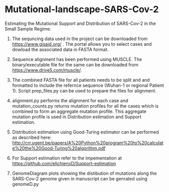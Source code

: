 # Mutational-landscape-SARS-Cov-2
Estimating the Mutational Support and Distribution of SARS-Cov-2 in the Small Sample Regime.

1. The sequncing data used in the project can be downloaded from https://www.gisaid.org/ . The portal allows you to select cases and dowload the associated data in FASTA format. 

2. Sequence alignment has been performed using MUSCLE. The binary/executable file for the same can be downloaded from https://www.drive5.com/muscle/.

3. The combined FASTA file for all patients needs to be split and and formatted to include the refernce sequence (Wuhan-1 or regional Patient 1). Script prep_files.py can be used to prepare the files for alignment. 

4. alignment.py performs the alignment for each case and mutation_counts.py returns mutation profiles for all the cases which is combined to form an aggregate mutation profile. This aggregate mutation profile is used in Distribution estimation and Support estimation. 

5. Distribution estimation using Good-Turing estimator can be performed as described here: http://crr.ugent.be/papers/A%20Python%20program%20to%20calculate%20the%20Good-Turing%20algorithm.pdf

6. For Support estimation refer to the impementation at https://github.com/elichienxD/Support-estimation

7. GenomeDiagram plots showing the distibution of mutations along the SARS-Cov-2 genome given in manuscript can be genrated using genomeD.py
